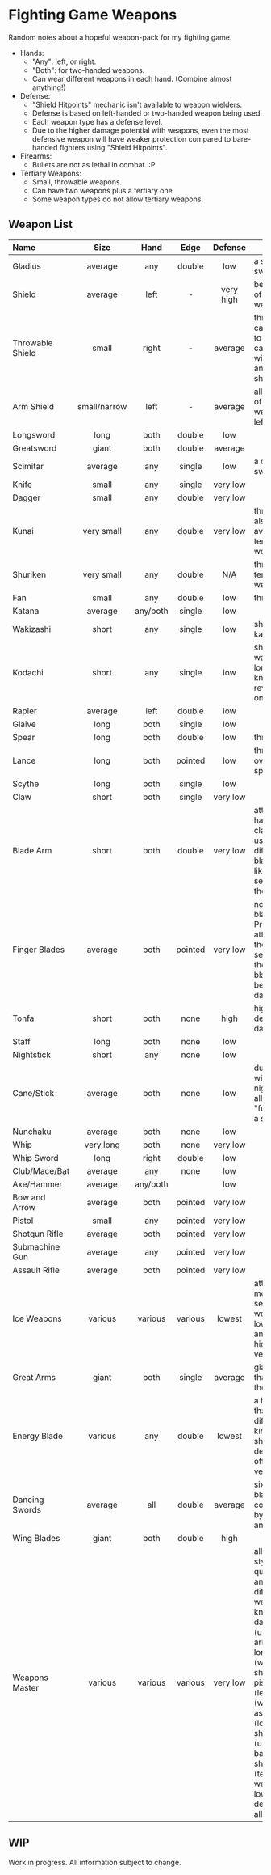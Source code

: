 # Fighting Game Weapons

Random notes about a hopeful weapon-pack for my fighting game.

* Hands:
  * "Any": left, or right.
  * "Both": for two-handed weapons.
  * Can wear different weapons in each hand. (Combine almost anything!)
* Defense:
  * "Shield Hitpoints" mechanic isn't available to weapon wielders.
  * Defense is based on left-handed or two-handed weapon being used.
  * Each weapon type has a defense level.
  * Due to the higher damage potential with weapons, even the most defensive weapon will have weaker protection compared to bare-handed fighters using "Shield Hitpoints".
* Firearms:
  * Bullets are not as lethal in combat. :P
* Tertiary Weapons:
  * Small, throwable weapons.
  * Can have two weapons plus a tertiary one.
  * Some weapon types do not allow tertiary weapons.

## Weapon List

|Name|Size|Hand|Edge|Defense|Extra|
|:---|:---:|:---:|:---:|:---:|---|
|Gladius|average|any|double|low|a small sword
|Shield|average|left|-|very high|best defense of all weapons|
|Throwable Shield|small|right|-|average|throwable; can be used to attack; can not "dual wield" with another shield|
|Arm Shield|small/narrow|left|-|average|allow usage of small weapon in left hand|
|Longsword|long|both|double|low|
|Greatsword|giant|both|double|average|
|Scimitar|average|any|single|low|a curved sword
|Knife|small|any|single|very low|
|Dagger|small|any|double|very low|
|Kunai|very small|any|double|very low|throwable; also available as tertiary weapon|
|Shuriken|very small|any|double|N/A|throwable; tertiary weapon __only__|
|Fan|small|any|double|low|throwable|
|Katana|average|any/both|single|low|
|Wakizashi|short|any|single|low|shorter than katana|
|Kodachi|short|any|single|low|shorter than wakizashi; longer than knife/dagger; reverse grip only?|
|Rapier|average|left|double|low|
|Glaive|long|both|single|low|
|Spear|long|both|double|low|throwable|
|Lance|long|both|pointed|low|throwable; overlaps with spear?|
|Scythe|long|both|single|low|
|Claw|short|both|single|very low|
|Blade Arm|short|both|double|very low|attachable to hand (like a claw, but is used differently); blade acts like a third segment of the arm|
|Finger Blades|average|both|pointed|very low|not a nail blade (unlike Primal Arts); attached to the mid segment of the finger; blades can be as long as daggers|
|Tonfa|short|both|none|high|high defense, low damage|
|Staff|long|both|none|low|
|Nightstick|short|any|none|low|
|Cane/Stick|average|both|none|low|dual-wielding nightsticks allows "fusion" into a single stick|
|Nunchaku|average|both|none|low|
|Whip|very long|both|none|very low|
|Whip Sword|long|right|double|low|
|Club/Mace/Bat|average|any|none|low|
|Axe/Hammer|average|any/both||low|
|Bow and Arrow|average|both|pointed|very low|
|Pistol|small|any|pointed|very low|
|Shotgun Rifle|average|both|pointed|very low|
|Submachine Gun|average|any|pointed|very low|
|Assault Rifle|average|both|pointed|very low|
|Ice Weapons|various|various|various|lowest|attacks morph into several weapons; low defense and offense, high versatility|
|Great Arms|giant|both|single|average|giant arms that reach the ground|
|Energy Blade|various|any|double|lowest|a hilt/bayard that projects different kinds of shapes; low defense and offense, high versatility|
|Dancing Swords|average|all|double|average|six floating blades, controllable by punches and kicks|
|Wing Blades|giant|both|double|high|
|Weapons Master|various|various|various|very low|all-offense style; attacks quickly draw and holster different weapons: knife and dagger (upper arms); longsword (waist); arm shield; dual pistols (legs); whip (waist); assault rifle (lower back); shotgun rifle (upper back); shuriken (tertiary weapon); lowest defense of all sets|

## WIP

Work in progress. All information subject to change.
